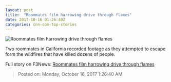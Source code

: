 ```yaml
---
layout: post
title:  "Roommates film harrowing drive through flames"
date: 2017-10-16 01:26:40Z
categories: cnn-com-top-stories
---
```


![Roommates film harrowing drive through flames](http://cdn.cnn.com/cnnnext/dam/assets/171015171905-california-fire-escape-super-tease.jpg)

Two roommates in California recorded footage as they attempted to escape form the wildfires that have killed dozens of people.


Full story on F3News: [Roommates film harrowing drive through flames](http://www.f3nws.com/n/zZzqaG)

> Posted on: Monday, October 16, 2017 1:26:40 AM
